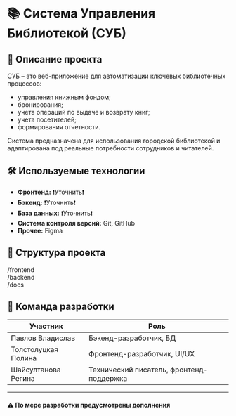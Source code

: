 # 📚 Система Управления Библиотекой (СУБ)

## 🧾 Описание проекта
СУБ – это веб-приложение для автоматизации ключевых библиотечных процессов:
- управления книжным фондом;
- бронирования;
- учета операций по выдаче и возврату книг;
- учета посетителей;
- формирования отчетности.

Система предназначена для использования городской библиотекой и адаптирована под реальные потребности сотрудников и читателей.

## 🛠️ Используемые технологии
- **Фронтенд:** ❗️Уточнить❗️
- **Бэкенд:** ❗️Уточнить❗️
- **База данных:** ❗️Уточнить❗️
- **Система контроля версий:** Git, GitHub
- **Прочее:** Figma

## 📂 Структура проекта
/frontend<br>
/backend<br>
/docs

## 👥 Команда разработки

| Участник           | Роль                                       |
|--------------------|--------------------------------------------|
| Павлов Владислав   | Бэкенд-разработчик, БД                     |
| Толстолуцкая Полина| Фронтенд-разработчик, UI/UX                |
| Шайсултанова Регина| Технический писатель, фронтенд-поддержка   |

---

#### ⚠️ По мере разработки предусмотрены дополнения
